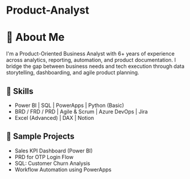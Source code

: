 # Product-Analyst
# 👋 About Me

I'm a Product-Oriented Business Analyst with 6+ years of experience across analytics, reporting, automation, and product documentation. I bridge the gap between business needs and tech execution through data storytelling, dashboarding, and agile product planning.

## 🧰 Skills
- Power BI | SQL | PowerApps | Python (Basic)
- BRD / FRD / PRD | Agile & Scrum | Azure DevOps | Jira
- Excel (Advanced) | DAX | Notion

## 📁 Sample Projects
- Sales KPI Dashboard (Power BI)
- PRD for OTP Login Flow
- SQL: Customer Churn Analysis
- Workflow Automation using PowerApps

